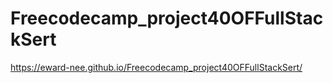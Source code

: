 # Freecodecamp_project40OFFullStackSert

https://eward-nee.github.io/Freecodecamp_project40OFFullStackSert/
